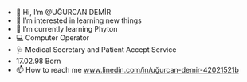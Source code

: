 - 👋 Hi, I’m @UĞURCAN DEMİR
- 👀 I’m interested in learning new things
- 🌱 I’m currently learning Phyton
- 💻 Computer Operator
- 🩺 Medical Secretary and Patient Accept Service
- 17.02.98 Born
- 📫 How to reach me www.linedin.com/in/uğurcan-demir-42021521b

<!---
Mib1419/Mib1419 is a ✨ special ✨ repository because its `README.md` (this file) appears on your GitHub profile.
You can click the Preview link to take a look at your changes.
--->
